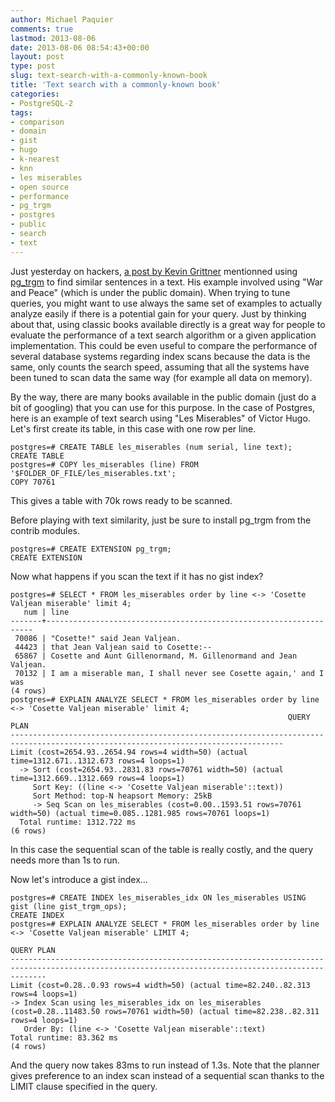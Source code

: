 ```yaml
---
author: Michael Paquier
comments: true
lastmod: 2013-08-06
date: 2013-08-06 08:54:43+00:00
layout: post
type: post
slug: text-search-with-a-commonly-known-book
title: 'Text search with a commonly-known book'
categories:
- PostgreSQL-2
tags:
- comparison
- domain
- gist
- hugo
- k-nearest
- knn
- les miserables
- open source
- performance
- pg_trgm
- postgres
- public
- search
- text
---
```

Just yesterday on hackers, [a post by Kevin Grittner](http://www.postgresql.org/message-id/1375457112.43393.YahooMailNeo@web162905.mail.bf1.yahoo.com) mentionned using [pg\_trgm](http://www.postgresql.org/docs/current/static/pgtrgm.html) to find similar sentences in a text. His example involved using "War and Peace" (which is under the public domain). When trying to tune queries, you might want to use always the same set of examples to actually analyze easily if there is a potential gain for your query. Just by thinking about that, using classic books available directly is a great way for people to evaluate the performance of a text search algorithm or a given application implementation. This could be even useful to compare the performance of several database systems regarding index scans because the data is the same, only counts the search speed, assuming that all the systems have been tuned to scan data the same way (for example all data on memory).

By the way, there are many books available in the public domain (just do a bit of googling) that you can use for this purpose. In the case of Postgres, here is an example of text search using "Les Miserables" of Victor Hugo. Let's first create its table, in this case with one row per line.

    postgres=# CREATE TABLE les_miserables (num serial, line text);
    CREATE TABLE
    postgres=# COPY les_miserables (line) FROM '$FOLDER_OF_FILE/les_miserables.txt';
    COPY 70761

This gives a table with 70k rows ready to be scanned.

Before playing with text similarity, just be sure to install pg\_trgm from the contrib modules.

    postgres=# CREATE EXTENSION pg_trgm;
    CREATE EXTENSION

Now what happens if you scan the text if it has no gist index?

    postgres=# SELECT * FROM les_miserables order by line <-> 'Cosette Valjean miserable' limit 4;
       num | line
    -------+-------------------------------------------------------------------
     70086 | "Cosette!" said Jean Valjean.
     44423 | that Jean Valjean said to Cosette:--
     65867 | Cosette and Aunt Gillenormand, M. Gillenormand and Jean Valjean.
     70132 | I am a miserable man, I shall never see Cosette again,' and I was
    (4 rows)
    postgres=# EXPLAIN ANALYZE SELECT * FROM les_miserables order by line <-> 'Cosette Valjean miserable' limit 4;
                                                                  QUERY PLAN
    -----------------------------------------------------------------------------------------------------------------------------------
    Limit (cost=2654.93..2654.94 rows=4 width=50) (actual time=1312.671..1312.673 rows=4 loops=1)
      -> Sort (cost=2654.93..2831.83 rows=70761 width=50) (actual time=1312.669..1312.669 rows=4 loops=1)
         Sort Key: ((line <-> 'Cosette Valjean miserable'::text))
         Sort Method: top-N heapsort Memory: 25kB
         -> Seq Scan on les_miserables (cost=0.00..1593.51 rows=70761 width=50) (actual time=0.085..1281.985 rows=70761 loops=1)
      Total runtime: 1312.722 ms
    (6 rows)

In this case the sequential scan of the table is really costly, and the query needs more than 1s to run.

Now let's introduce a gist index...

    postgres=# CREATE INDEX les_miserables_idx ON les_miserables USING gist (line gist_trgm_ops);
    CREATE INDEX
    postgres=# EXPLAIN ANALYZE SELECT * FROM les_miserables order by line <-> 'Cosette Valjean miserable' LIMIT 4;
                                                                      QUERY PLAN
    ----------------------------------------------------------------------------------------------------------------------------------------------------
    Limit (cost=0.28..0.93 rows=4 width=50) (actual time=82.240..82.313 rows=4 loops=1)
    -> Index Scan using les_miserables_idx on les_miserables (cost=0.28..11483.50 rows=70761 width=50) (actual time=82.238..82.311 rows=4 loops=1)
       Order By: (line <-> 'Cosette Valjean miserable'::text)
    Total runtime: 83.362 ms
    (4 rows)

And the query now takes 83ms to run instead of 1.3s. Note that the planner gives preference to an index scan instead of a sequential scan thanks to the LIMIT clause specified in the query.
